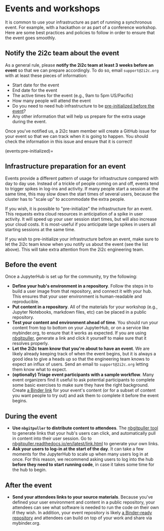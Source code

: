# Events and workshops

It is common to use your infrastructure as part of running a synchronous event.
For example, with a hackathon or as part of a conference workshop.
Here are some best practices and policies to follow in order to ensure that the event goes smoothly.

## Notify the 2i2c team about the event

As a general rule, please **notify the 2i2c team at least 3 weeks before an event** so that we can prepare accordingly.
To do so, email `support@2i2c.org` with at least these pieces of information:

- Start date for the event
- End date for the event
- The active times for the event (e.g., 9am to 5pm US/Pacific)
- How many people will attend the event
- Do you need to need hub infrastructure to be [pre-initialized before the event](events:pre-initialized)?
- Any other information that will help us prepare for the extra usage during the event.

Once you've notified us, a 2i2c team member will create a GitHub issue for your event so that we can track when it is going to happen.
You should check the information in this issue and ensure that it is correct!

(events:pre-initialized)=
## Infrastructure preparation for an event

Events provide a different pattern of usage for infrastructure compared with day to day use.
Instead of a trickle of people coming on and off, events tend to trigger spikes in log-ins and activity.
If many people start a session at the same time, this may slow down the start times of several users, because the cluster has to "scale up" to accommodate the extra people.

If you wish, it is possible to "pre-initialize" the infrastructure for an event.
This requests extra cloud resources in anticipation of a spike in user activity.
It will speed up your user session start times, but will also increase your cloud costs.
It is most-useful if you anticipate large spikes in users all starting sessions at the same time.

If you wish to pre-initialize your infrastructure before an event, make sure to let the 2i2c team know when you notify us about the event (see the list above).
This will take extra attention from the 2i2c engineering team.

## Before the event

Once a JupyterHub is set up for the community, try the following:

- **Define your hub's environment in a repository**. Follow the steps in [](environment:image) to build a user image from that repository, and connect it with your hub.
   This ensures that your user environment is human-readable and reproducible.
- **Put content in a repository**. All of the materials for your workshop (e.g., Jupyter Notebooks, markdown files, etc) can be placed in a public repository.
- **Test your content and environment ahead of time**. You should run your content from top to bottom on your JupyterHub, or on a service like mybinder.org, to ensure that it works as expected.
   If you are using [nbgitpuller](content:nbgitpuller), generate a link and click it yourself to make sure that it resolves properly.
- **Let the 2i2c team know that you're about to have an event**. We are likely already keeping track of when the event begins, but it is always a good idea to give a heads up so that the engineering team knows to expect an influx of users. Send an email to `support@2i2c.org` letting them know what to expect.
- **(optionally) Triage event participants with a sample workflow**. Many event organizers find it useful to ask potential participants to complete some basic exercises to make sure they have the right background. Create [a Binder link](https://mybinder.org) for your event's content (or for a subset of content you want people to try out) and ask them to complete it before the event begins.

## During the event

- **Use `nbgitpuller` to distribute content to attendees**. The [nbgitpuller tool](content:nbgitpuller) to generate links that your hub's users can click, and automatically pull in content into their user session. Go to [nbgitpuller.readthedocs.io/en/latest/link.html](hthttps://nbgitpuller.readthedocs.io/en/latest/link.html) to generate your own links.
- **Ask your users to log-in at the start of the day**. It can take a few moments for the JupyterHub to scale up when many users log in at once. For this reason, we recommend asking users to log into the hub **before they need to start running code**, in case it takes some time for the hub to begin.

## After the event

- **Send your attendees links to your source materials**. Because you've defined your user environment and content in a public repository, your attendees can see what software is needed to run the code on their own if they wish.
  In addition, your event repository is likely [a Binder-ready repository](https://mybinder.org) and attendees can build on top of your work and share via mybinder.org.
